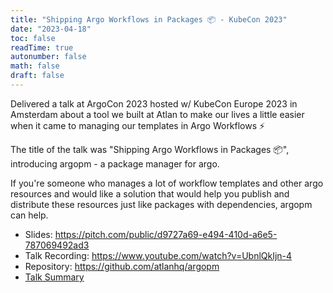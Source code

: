 ```yaml
---
title: "Shipping Argo Workflows in Packages 📦 - KubeCon 2023"
date: "2023-04-18"
toc: false
readTime: true
autonumber: false
math: false
draft: false
---
```


Delivered a talk at ArgoCon 2023 hosted w/ KubeCon Europe 2023 in Amsterdam about a tool we built at Atlan to make our lives a little easier when it came to managing our templates in Argo Workflows ⚡️

The title of the talk was "Shipping Argo Workflows in Packages 📦", introducing argopm - a package manager for argo.

If you're someone who manages a lot of workflow templates and other argo resources and would like a solution that would help you publish and distribute these resources just like packages with dependencies, argopm can help.

- Slides: https://pitch.com/public/d9727a69-e494-410d-a6e5-787069492ad3
- Talk Recording: https://www.youtube.com/watch?v=UbnlQkIjn-4
- Repository: https://github.com/atlanhq/argopm
- [Talk Summary](https://colocatedeventseu2023.sched.com/event/1JoAG/shipping-argo-workflows-in-packages-junaid-rahim-nitin-sutrave-atlan)